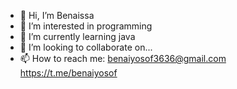 - 👋 Hi, I’m Benaissa
- 👀 I’m interested in programming
- 🌱 I’m currently learning java
- 💞️ I’m looking to collaborate on... 
- 📫 How to reach me: benaiyosof3636@gmail.com
                       https://t.me/benaiyosof



